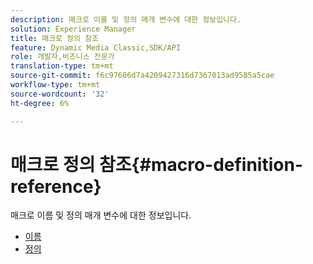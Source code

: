 ```yaml
---
description: 매크로 이름 및 정의 매개 변수에 대한 정보입니다.
solution: Experience Manager
title: 매크로 정의 참조
feature: Dynamic Media Classic,SDK/API
role: 개발자,비즈니스 전문가
translation-type: tm+mt
source-git-commit: f6c97606d7a4209427316d7367013ad9585a5cae
workflow-type: tm+mt
source-wordcount: '32'
ht-degree: 6%

---
```



# 매크로 정의 참조{#macro-definition-reference}

매크로 이름 및 정의 매개 변수에 대한 정보입니다.

* [이름](r-name-macro.md)
* [정의](r-definition-macro.md)
